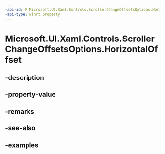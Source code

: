 ```yaml
---
-api-id: P:Microsoft.UI.Xaml.Controls.ScrollerChangeOffsetsOptions.HorizontalOffset
-api-type: winrt property
---
```


<!-- Property syntax.
public double HorizontalOffset { get;  set; }
-->

# Microsoft.UI.Xaml.Controls.ScrollerChangeOffsetsOptions.HorizontalOffset

## -description

## -property-value

## -remarks

## -see-also

## -examples

